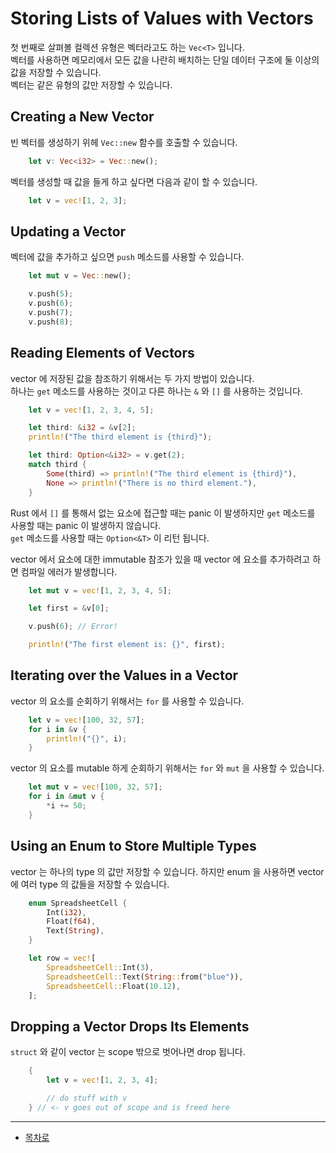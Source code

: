 # Storing Lists of Values with Vectors

첫 번째로 살펴볼 컬렉션 유형은 벡터라고도 하는 `Vec<T>` 입니다.  
벡터를 사용하면 메모리에서 모든 값을 나란히 배치하는 단일 데이터 구조에 둘 이상의 값을 저장할 수 있습니다.  
벡터는 같은 유형의 값만 저장할 수 있습니다.

## Creating a New Vector

빈 벡터를 생성하기 위헤 `Vec::new` 함수를 호출할 수 있습니다.

```rust
    let v: Vec<i32> = Vec::new();
```

벡터를 생성할 때 값을 들게 하고 싶다면 다음과 같이 할 수 있습니다.

```rust
    let v = vec![1, 2, 3];
```

## Updating a Vector

벡터에 값을 추가하고 싶으면 `push` 메소드를 사용할 수 있습니다.  

```rust
    let mut v = Vec::new();

    v.push(5);
    v.push(6);
    v.push(7);
    v.push(8);
```

## Reading Elements of Vectors

vector 에 저장된 값을 참조하기 위해서는 두 가지 방법이 있습니다.  
하나는 `get` 메소드를 사용하는 것이고 다른 하나는 `&` 와 `[]` 를 사용하는 것입니다.  

```rust
    let v = vec![1, 2, 3, 4, 5];

    let third: &i32 = &v[2];
    println!("The third element is {third}");

    let third: Option<&i32> = v.get(2);
    match third {
        Some(third) => println!("The third element is {third}"),
        None => println!("There is no third element."),
    }
```

Rust 에서 `[]` 를 통해서 없는 요소에 접근할 때는 panic 이 발생하지만 `get` 메소드를 사용할 때는 panic 이 발생하지 않습니다.  
`get` 메소드를 사용할 때는 `Option<&T>` 이 리턴 됩니다.  

vector 에서 요소에 대한 immutable 참조가 있을 때 vector 에 요소를 추가하려고 하면 컴파일 에러가 발생합니다.  

```rust
    let mut v = vec![1, 2, 3, 4, 5];

    let first = &v[0];

    v.push(6); // Error!

    println!("The first element is: {}", first);
```

## Iterating over the Values in a Vector

vector 의 요소를 순회하기 위해서는 `for` 를 사용할 수 있습니다.  

```rust
    let v = vec![100, 32, 57];
    for i in &v {
        println!("{}", i);
    }
```

vector 의 요소를 mutable 하게 순회하기 위해서는 `for` 와 `mut` 을 사용할 수 있습니다.  

```rust
    let mut v = vec![100, 32, 57];
    for i in &mut v {
        *i += 50;
    }
```

## Using an Enum to Store Multiple Types

vector 는 하나의 type 의 값만 저장할 수 있습니다.
하지만 enum 을 사용하면 vector 에 여러 type 의 값들을 저장할 수 있습니다.

```rust
    enum SpreadsheetCell {
        Int(i32),
        Float(f64),
        Text(String),
    }

    let row = vec![
        SpreadsheetCell::Int(3),
        SpreadsheetCell::Text(String::from("blue")),
        SpreadsheetCell::Float(10.12),
    ];
```

## Dropping a Vector Drops Its Elements

`struct` 와 같이 vector 는 scope 밖으로 벗어나면 drop 됩니다.

```rust
    {
        let v = vec![1, 2, 3, 4];

        // do stuff with v
    } // <- v goes out of scope and is freed here
```

---

* [목차로](../../README.md)
